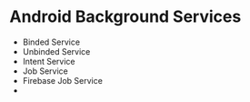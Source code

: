 # Android Background Services 
- Binded Service
- Unbinded Service
- Intent Service
- Job Service
- Firebase Job Service
- 
